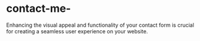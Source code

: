 # contact-me-
 Enhancing the visual appeal and functionality of your contact form is crucial for creating a seamless user experience on your website.
